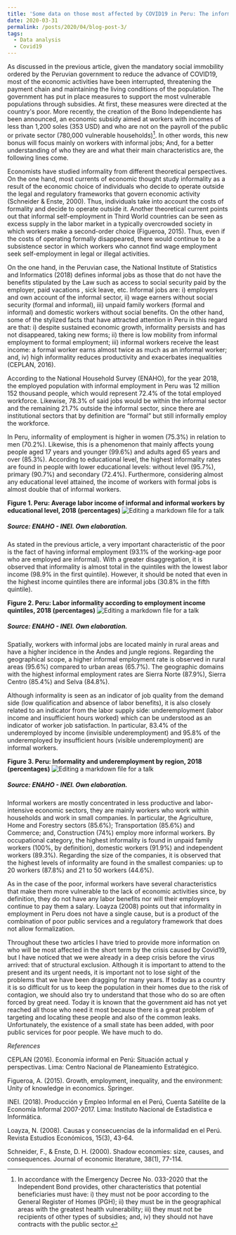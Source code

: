```yaml
---
title: 'Some data on those most affected by COVID19 in Peru: The informal workers (Part II)'
date: 2020-03-31
permalink: /posts/2020/04/blog-post-3/
tags:
  - Data analysis
  - Covid19
---
```


As discussed in the previous article, given the mandatory social immobility ordered by the Peruvian government to reduce the advance of COVID19, most of the economic activities have been interrupted, threatening the payment chain and maintaining the living conditions of the population. The government has put in place measures to support the most vulnerable populations through subsidies. At first, these measures were directed at the country's poor. More recently, the creation of the Bono Independiente has been announced, an economic subsidy aimed at workers with incomes of less than 1,200 soles (353 USD) and who are not on the payroll of the public or private sector (780,000 vulnerable households)[^1]. In other words, this new bonus will focus mainly on workers with informal jobs; And, for a better understanding of who they are and what their main characteristics are, the following lines come.

Economists have studied informality from different theoretical perspectives. On the one hand, most currents of economic thought study informality as a result of the economic choice of individuals who decide to operate outside the legal and regulatory frameworks that govern economic activity (Schneider & Enste, 2000). Thus, individuals take into account the costs of formality and decide to operate outside it. Another theoretical current points out that informal self-employment in Third World countries can be seen as excess supply in the labor market in a typically overcrowded society in which workers make a second-order choice (Figueroa, 2015). Thus, even if the costs of operating formally disappeared, there would continue to be a subsistence sector in which workers who cannot find wage employment seek self-employment in legal or illegal activities.

On the one hand, in the Peruvian case, the National Institute of Statistics and Informatics (2018) defines informal jobs as those that do not have the benefits stipulated by the Law such as access to social security paid by the employer, paid vacations , sick leave, etc. Informal jobs are: i) employers and own account of the informal sector, ii) wage earners without social security (formal and informal), iii) unpaid family workers (formal and informal) and domestic workers without social benefits. On the other hand, some of the stylized facts that have attracted attention in Peru in this regard are that: i) despite sustained economic growth, informality persists and has not disappeared, taking new forms; ii) there is low mobility from informal employment to formal employment; iii) informal workers receive the least income: a formal worker earns almost twice as much as an informal worker; and, iv) high informality reduces productivity and exacerbates inequalities (CEPLAN, 2016).

According to the National Household Survey (ENAHO), for the year 2018, the employed population with informal employment in Peru was 12 million 152 thousand people, which would represent 72.4% of the total employed workforce. Likewise, 78.3% of said jobs would be within the informal sector and the remaining 21.7% outside the informal sector, since there are institutional sectors that by definition are “formal” but still informally employ the workforce.

In Peru, informality of employment is higher in women (75.3%) in relation to men (70.2%). Likewise, this is a phenomenon that mainly affects young people aged 17 years and younger (99.6%) and adults aged 65 years and over (85.3%). According to educational level, the highest informality rates are found in people with lower educational levels: without level (95.7%), primary (90.7%) and secondary (72.4%). Furthermore, considering almost any educational level attained, the income of workers with formal jobs is almost double that of informal workers.

**Figure 1. Peru: Average labor income of informal and informal workers by educational level, 2018 (percentages)**
![Editing a markdown file for a talk](/images/post2graph1.png)
##### Source: ENAHO - INEI. Own elaboration.

As stated in the previous article, a very important characteristic of the poor is the fact of having informal employment (93.1% of the working-age poor who are employed are informal). With a greater disaggregation, it is observed that informality is almost total in the quintiles with the lowest labor income (98.9% in the first quintile). However, it should be noted that even in the highest income quintiles there are informal jobs (30.8% in the fifth quintile).

**Figure 2. Peru: Labor informality according to employment income quintiles, 2018 (percentages)**
![Editing a markdown file for a talk](/images/post2graph2.png)
##### Source: ENAHO - INEI. Own elaboration.

Spatially, workers with informal jobs are located mainly in rural areas and have a higher incidence in the Andes and jungle regions. Regarding the geographical scope, a higher informal employment rate is observed in rural areas (95.6%) compared to urban areas (65.7%). The geographic domains with the highest informal employment rates are Sierra Norte (87.9%), Sierra Centro (85.4%) and Selva (84.8%).

Although informality is seen as an indicator of job quality from the demand side (low qualification and absence of labor benefits), it is also closely related to an indicator from the labor supply side: underemployment (labor income and insufficient hours worked) which can be understood as an indicator of worker job satisfaction. In particular, 83.4% of the underemployed by income (invisible underemployment) and 95.8% of the underemployed by insufficient hours (visible underemployment) are informal workers.

**Figure 3. Peru: Informality and underemployment by region, 2018 (percentages)**
![Editing a markdown file for a talk](/images/post2graph3.png)
##### Source: ENAHO - INEI. Own elaboration.

Informal workers are mostly concentrated in less productive and labor-intensive economic sectors, they are mainly workers who work within households and work in small companies. In particular, the Agriculture, Home and Forestry sectors (85.6%); Transportation (85.6%) and Commerce; and, Construction (74%) employ more informal workers. By occupational category, the highest informality is found in unpaid family workers (100%, by definition), domestic workers (91.9%) and independent workers (89.3%). Regarding the size of the companies, it is observed that the highest levels of informality are found in the smallest companies: up to 20 workers (87.8%) and 21 to 50 workers (44.6%).

As in the case of the poor, informal workers have several characteristics that make them more vulnerable to the lack of economic activities since, by definition, they do not have any labor benefits nor will their employers continue to pay them a salary. Loayza (2008) points out that informality in employment in Peru does not have a single cause, but is a product of the combination of poor public services and a regulatory framework that does not allow formalization.

Throughout these two articles I have tried to provide more information on who will be most affected in the short term by the crisis caused by Covid19, but I have noticed that we were already in a deep crisis before the virus arrived: that of structural exclusion. Although it is important to attend to the present and its urgent needs, it is important not to lose sight of the problems that we have been dragging for many years. If today as a country it is so difficult for us to keep the population in their homes due to the risk of contagion, we should also try to understand that those who do so are often forced by great need. Today it is known that the government aid has not yet reached all those who need it most because there is a great problem of targeting and locating these people and also of the common leaks. Unfortunately, the existence of a small state has been added, with poor public services for poor people. We have much to do.

[^1]: In accordance with the Emergency Decree No. 033-2020 that the Independent Bond provides, other characteristics that potential beneficiaries must have: i) they must not be poor according to the General Register of Homes (PGH); ii) they must be in the geographical areas with the greatest health vulnerability; iii) they must not be recipients of other types of subsidies; and, iv) they should not have contracts with the public sector.

*References*

CEPLAN (2016). Economía informal en Perú: Situación actual y perspectivas. Lima: Centro Nacional de Planeamiento Estratégico.

Figueroa, A. (2015). Growth, employment, inequality, and the environment: Unity of knowledge in economics. Springer.

INEI. (2018). Producción y Empleo Informal en el Perú, Cuenta Satélite de la Economía Informal 2007-2017. Lima: Instituto Nacional de Estadística e Informática.

Loayza, N. (2008). Causas y consecuencias de la informalidad en el Perú. Revista Estudios Económicos, 15(3), 43-64.

Schneider, F., & Enste, D. H. (2000). Shadow economies: size, causes, and consequences. Journal of economic literature, 38(1), 77-114.

